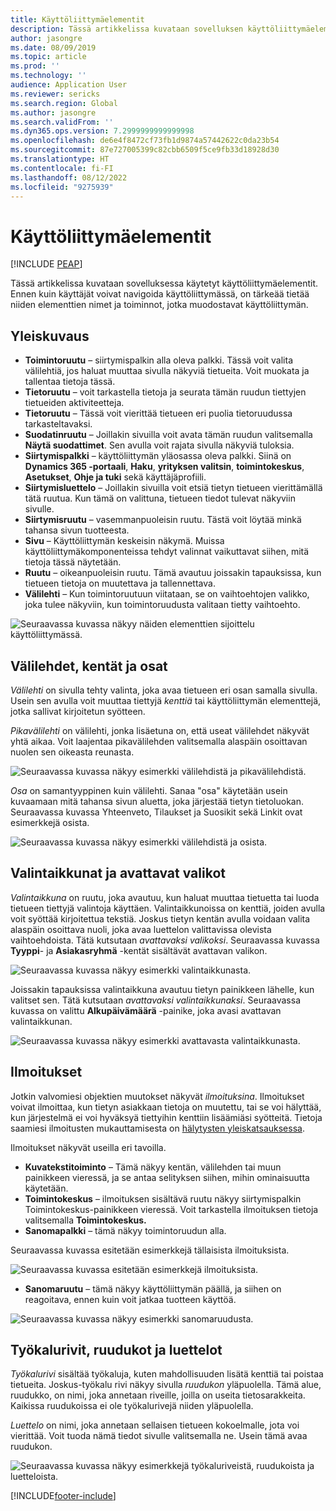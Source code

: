 ```yaml
---
title: Käyttöliittymäelementit
description: Tässä artikkelissa kuvataan sovelluksen käyttöliittymäelementit.
author: jasongre
ms.date: 08/09/2019
ms.topic: article
ms.prod: ''
ms.technology: ''
audience: Application User
ms.reviewer: sericks
ms.search.region: Global
ms.author: jasongre
ms.search.validFrom: ''
ms.dyn365.ops.version: 7.2999999999999998
ms.openlocfilehash: de6e4f8472cf73fb1d9874a57442622c0da23b54
ms.sourcegitcommit: 87e727005399c82cbb6509f5ce9fb33d18928d30
ms.translationtype: HT
ms.contentlocale: fi-FI
ms.lasthandoff: 08/12/2022
ms.locfileid: "9275939"
---
```

# <a name="user-interface-elements"></a>Käyttöliittymäelementit


[!INCLUDE [PEAP](../../../includes/peap-1.md)]

Tässä artikkelissa kuvataan sovelluksessa käytetyt käyttöliittymäelementit. Ennen kuin käyttäjät voivat navigoida käyttöliittymässä, on tärkeää tietää niiden elementtien nimet ja toiminnot, jotka muodostavat käyttöliittymän.

## <a name="overview"></a>Yleiskuvaus

- **Toimintoruutu** – siirtymispalkin alla oleva palkki. Tässä voit valita välilehtiä, jos haluat muuttaa sivulla näkyviä tietueita. Voit muokata ja tallentaa tietoja tässä.  
- **Tietoruutu** – voit tarkastella tietoja ja seurata tämän ruudun tiettyjen tietueiden aktiviteetteja.  
- **Tietoruutu** – Tässä voit vierittää tietueen eri puolia tietoruudussa tarkasteltavaksi.  
- **Suodatinruutu** – Joillakin sivuilla voit avata tämän ruudun valitsemalla **Näytä suodattimet**. Sen avulla voit rajata sivulla näkyviä tuloksia.  
- **Siirtymispalkki** – käyttöliittymän yläosassa oleva palkki. Siinä on **Dynamics 365 -portaali**, **Haku**, **yrityksen valitsin**, **toimintokeskus**, **Asetukset**, **Ohje ja tuki** sekä käyttäjäprofiili.  
- **Siirtymisluettelo** – Joillakin sivuilla voit etsiä tietyn tietueen vierittämällä tätä ruutua. Kun tämä on valittuna, tietueen tiedot tulevat näkyviin sivulle.  
- **Siirtymisruutu** – vasemmanpuoleisin ruutu. Tästä voit löytää minkä tahansa sivun tuotteesta.  
- **Sivu** – Käyttöliittymän keskeisin näkymä. Muissa käyttöliittymäkomponenteissa tehdyt valinnat vaikuttavat siihen, mitä tietoja tässä näytetään.  
- **Ruutu** – oikeanpuoleisin ruutu. Tämä avautuu joissakin tapauksissa, kun tietueen tietoja on muutettava ja tallennettava.  
- **Välilehti** – Kun toimintoruutuun viitataan, se on vaihtoehtojen valikko, joka tulee näkyviin, kun toimintoruudusta valitaan tietty vaihtoehto.  

![Seuraavassa kuvassa näkyy näiden elementtien sijoittelu käyttöliittymässä.](media/user-interface-01.png)

## <a name="tabs-fields-and-sections"></a>Välilehdet, kentät ja osat

*Välilehti* on sivulla tehty valinta, joka avaa tietueen eri osan samalla sivulla. Usein sen avulla voit muuttaa tiettyjä *kenttiä* tai käyttöliittymän elementtejä, jotka sallivat kirjoitetun syötteen. 

*Pikavälilehti* on välilehti, jonka lisäetuna on, että useat välilehdet näkyvät yhtä aikaa. Voit laajentaa pikavälilehden valitsemalla alaspäin osoittavan nuolen sen oikeasta reunasta.

![Seuraavassa kuvassa näkyy esimerkki välilehdistä ja pikavälilehdistä.](media/user-interface-02.png)

*Osa* on samantyyppinen kuin välilehti. Sanaa "osa" käytetään usein kuvaamaan mitä tahansa sivun aluetta, joka järjestää tietyn tietoluokan. Seuraavassa kuvassa Yhteenveto, Tilaukset ja Suosikit sekä Linkit ovat esimerkkejä osista.

![Seuraavassa kuvassa näkyy esimerkki välilehdistä ja osista.](media/user-interface-03.png)

## <a name="dialog-boxes-and-drop-down-menus"></a>Valintaikkunat ja avattavat valikot

*Valintaikkuna* on ruutu, joka avautuu, kun haluat muuttaa tietuetta tai luoda tietueen tiettyjä valintoja käyttäen. Valintaikkunoissa on kenttiä, joiden avulla voit syöttää kirjoitettua tekstiä. Joskus tietyn kentän avulla voidaan valita alaspäin osoittava nuoli, joka avaa luettelon valittavissa olevista vaihtoehdoista. Tätä kutsutaan *avattavaksi valikoksi*. Seuraavassa kuvassa **Tyyppi**- ja **Asiakasryhmä** -kentät sisältävät avattavan valikon.

![Seuraavassa kuvassa näkyy esimerkki valintaikkunasta.](media/user-interface-04.png)

Joissakin tapauksissa valintaikkuna avautuu tietyn painikkeen lähelle, kun valitset sen. Tätä kutsutaan *avattavaksi valintaikkunaksi*. Seuraavassa kuvassa on valittu **Alkupäivämäärä** -painike, joka avasi avattavan valintaikkunan.

![Seuraavassa kuvassa näkyy esimerkki avattavasta valintaikkunasta.](media/user-interface-05.png)

## <a name="notifications"></a>Ilmoitukset

Jotkin valvomiesi objektien muutokset näkyvät *ilmoituksina*. Ilmoitukset voivat ilmoittaa, kun tietyn asiakkaan tietoja on muutettu, tai se voi hälyttää, kun järjestelmä ei voi hyväksyä tiettyihin kenttiin lisäämiäsi syötteitä. Tietoja saamiesi ilmoitusten mukauttamisesta on [hälytysten yleiskatsauksessa](../get-started/alerts-overview.md).

Ilmoitukset näkyvät useilla eri tavoilla.
- **Kuvatekstitoiminto** – Tämä näkyy kentän, välilehden tai muun painikkeen vieressä, ja se antaa selityksen siihen, mihin ominaisuutta käytetään. 
- **Toimintokeskus** – ilmoituksen sisältävä ruutu näkyy siirtymispalkin Toimintokeskus-painikkeen vieressä. Voit tarkastella ilmoituksen tietoja valitsemalla **Toimintokeskus.**  
- **Sanomapalkki** – tämä näkyy toimintoruudun alla.  

Seuraavassa kuvassa esitetään esimerkkejä tällaisista ilmoituksista.

![Seuraavassa kuvassa esitetään esimerkkejä ilmoituksista.](media/user-interface-06.png)

- **Sanomaruutu** – tämä näkyy käyttöliittymän päällä, ja siihen on reagoitava, ennen kuin voit jatkaa tuotteen käyttöä.  

![Seuraavassa kuvassa näkyy esimerkki sanomaruudusta.](media/user-interface-07.png)

## <a name="toolbars-grids-and-lists"></a>Työkalurivit, ruudukot ja luettelot

*Työkalurivi* sisältää työkaluja, kuten mahdollisuuden lisätä kenttiä tai poistaa tietueita. Joskus-työkalu rivi näkyy sivulla *ruudukon* yläpuolella. Tämä alue, ruudukko, on nimi, joka annetaan riveille, joilla on useita tietosarakkeita. Kaikissa ruudukoissa ei ole työkalurivejä niiden yläpuolella.

*Luettelo* on nimi, joka annetaan sellaisen tietueen kokoelmalle, jota voi vierittää. Voit tuoda nämä tiedot sivulle valitsemalla ne. Usein tämä avaa ruudukon.

![Seuraavassa kuvassa näkyy esimerkkejä työkaluriveistä, ruudukoista ja luetteloista.](media/user-interface-08.png)


[!INCLUDE[footer-include](../../../includes/footer-banner.md)]
